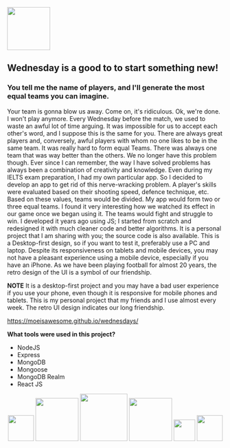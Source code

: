 <div align="left">
  <img width="100" height="100" src="https://lh3.googleusercontent.com/fife/AAWUweVKi8tEYM9WMfnEgDo8MQy8iE3OoZerypb5CokDK4XSPBhphuxctuV0w5jc1WQoCCMOvvQxecN6IgqsbODFRTu31aPyeWqT8is-N8KBmvzKNkGAECM0SonbGoTlh6QgymtSxRUo10qxAkWRIfa45VoqqTX9O4wCRro29dXC2Y8BxniNrxsq9QYCJU_K9mioHDWyO7u_sVyAq5XErtfyrMeGNZYOArszHhJLbZsYtUan_xuXJLvFNXlsDq6AmqPizSY663zneFqUJ3zxoiYcQR2FgwT3_VDWH4fqV9ZaE9RkRGPldwBfNKUwH3_WagLJib_KTQc-EjifaIILw2YS-qoTK0xjI4O5ttChhk1nYzsS3VTpFkUBMsjpndHElPvfXKJJBQW24trfz5o42NK3z6llV5Q8cJGkujGF-GNwHpIkTQ-4FGpRWNTYsL0StKPrLsH-ZJMcomauV3KbfpYWpxEbLngfXo63tPxvltMuT0l-A-oYY1wL7YJQFAqAB08Rd9v36mGRNHomE1Cp4U_JEh-g2SDpDSzKfxTaExvDzJj00Pl5s1V4SSa8hcF1RGa3U5zdvY4qOwe6u15JJkM8pPMVu2fHAdqZTDXGROfO_Q_6I5zksH0MHq8vRES5UUlKujh1k4w_JqpvdO_8VT_0wwOtcNMduujniGeNWpnJ0DbzsLjnBBEUsHP0DQv6zWMWPVKmV_sQ2fWFbjHZf-eUlDDt9gZcWKGLyCw=w1920-h937">
</div>

## Wednesday is a good to to start something new!

### You tell me the name of players, and I'll generate the most equal teams you can imagine.

Your team is gonna blow us away.
Come on, it's ridiculous.
Ok, we're done. I won't play anymore.
Every Wednesday before the match, we used to waste an awful lot of time arguing.
It was impossible for us to accept each other's word, and I suppose this is the same for you.
There are always great players and, conversely, awful players with whom no one likes to be in the same team. It was really hard to form equal Teams. There was always one team that was way better than the others.
We no longer have this problem though.
Ever since I can remember, the way I have solved problems has always been a combination of creativity and knowledge.
Even during my IELTS exam preparation, I had my own particular app.
So I decided to develop an app to get rid of this nerve-wracking problem.
A player's skills were evaluated based on their shooting speed, defence technique, etc. Based on these values, teams would be divided. My app would form two or three equal teams.
I found it very interesting how we watched its effect in our game once we began using it. The teams would fight and struggle to win.
I developed it years ago using JS; I started from scratch and redesigned it with much cleaner code and better algorithms.
It is a personal project that I am sharing with you; the source code is also available.
This is a Desktop-first design, so if you want to test it, preferably use a PC and laptop. Despite its responsiveness on tablets and mobile devices, you may not have a pleasant experience using a mobile device, especially if you have an iPhone.
As we have been playing football for almost 20 years, the retro design of the UI is a symbol of our friendship.

**NOTE**
It is a desktop-first project and you may have a bad user experience if you use your phone, even though it is responsive for mobile phones and tablets.
This is my personal project that my friends and I use almost every week. The retro UI design indicates our long friendship.

https://moeisawesome.github.io/wednesdays/


**What tools were used in this project?**
* NodeJS
* Express
* MongoDB
* Mongoose
* MongoDB Realm
* React JS

<div align="center">
  <img height="60" src="https://lh3.googleusercontent.com/fife/AAWUweVapUrgtdB2p-TNRqRB8QutN3pF80iz_FkqZvIZD1GQT7O_ZpbNLTJYsR_7SOz5WFkGatYnCp1l6HBT5f-c3ppHmVFiWr-WYSoszN8B-cbIaPNCHbxP57HDqHj1ptExU1lBXOyjJ2BUmXnp1aZCoLISlk3Lx-tEKCAGkYm7WKwK3zN1jUs_203Yu46yUHg14pvHTx3n4dwXIG9PYB76h8tEQZ3kWuKwXpfd9yunTu56jj-CjZEYeiJ9SaBUhQ1s5XoTbqyc7pvxGWb66vv2D-k5QuxlI34-9easfwiCtvVG0hvJpCHR7UPF5puS_uDRpFVWDebfFh0J69BaQZeblqTXdJoz8UaJVzV0C0QO-BnYtWSDrqTGMuZN_gbxIjTi4_lK9ebWBDcwXRwsmVrd2EMf56kUq-jPi6Wwvi5tmO2wL7UvCXfU2tLcmVX0dfYgsVmhmLL_bbeCWa6hHitf9GLy8mcbZ0XVIxCgU_d1mt_wYyunQ0rAPGzgFCZWwz8gm6MV80gvuRSn2jDyqLxSU80Riqoq_kAUJzmOHAFOs5SUgSpkJvI3i52r-f2uELgQhwfIBK0L8Ut5UJPzvrHR66VlwmXEf1je8QlEythEnPtLO-2oA6yjJ1pNgESrxPnjohu56xFCwjzaRICeoFQn-AiotRpVGVj0S_JkHppjh32dEb3MxTlChRsTwbZV93XQlZEbkDw6-9vtLJurbmDImujFzH_mZeOFhSo=w1920-h937">
     <img width="100" src="https://lh3.googleusercontent.com/fife/AAWUweVevMHjE1Zwr8VV6nlgOrB_DtTx_8agOQIOO9Yt7XZxQQTchrQl_odbpc1Pi2pamRZd_cgVqxRsJ3z5TKXgJBEg3aS5CYYGfrSzNwbKuEyIRHnniRrFgca2pkn8SIiW8UiY03Mmg43-XQW63hCFBc2Kxf_P-mT75qOmozYyRwscautQeIuGbeT9U38lKkgMBp13bJvaBS6vSg9zuNW3d1KWSctxZfKmErXKpC_xoGWDS6X7jaqKz3v0RjVqWY2tXJDBWiapH4cd1zO1BhSWuQq4bFQCMk5PSoDiMgYbcvxo2Cf8Cxi33z8tAVFZKOy66Ju2-OegCXpI2Y9dLJdKML-uKz3_hupOIHvTKRPdezgreDCWRugGQSBrRzVvSG1Ii0FzzuHiFn7lcBXIIsv9lotRXMq2xM0zC3s9GT8P-NWCX3zzbROv05ifAU27oiyp-Foc-ScYlagGwC4cpsikol4QoL3U5wdyWZTll-cy6HmBu_kqo-bGS-c5P2hJnRFlYTqsPuvG_MocbitM-HROlU8wltucdrmk4gnZmQOYd6QydKsWZ0L6ocFT5nxq0Yhv0LuynJBsm28CDF_f_OiXdWfT-AmGvMrSor4Ri8HygEsMz-jj8Etw4zKNIM_32ILAedQWNGubzQ7Y6c7fCyDtjooDuPmi8-IHtopImgDKz48c_MZ4iX_uJNXCZQSk14L1Q0vqmDQNoFXp6JVH8AUW-sOe9Wg7cfv8QPA=w1920-h937">
  <img height="110" src="https://lh3.googleusercontent.com/fife/AAWUweVQnxMPjsucZLjH_JlfQf9SNSCqtu0T8gOzw7qmO8yIEYt8aKb5vWyyRZFE6PXYNIcGcOSfP0qq-XbbwSSCiv_HroSj4JMCEhrCd31aSiUk3AMu62PTNVVafmTahaLTtFoYVzR7XcKbDyID_Nq4l-qvytIKM4q8EQD3o6D7XFm1lnwgi1iFFVlC7av86bizfU8psbeGWGbZ1Q0ppqblXuzJ42_ZJ89TMlPPqL5pTrl8BXuijx0UAiJfR6lbQfN5arAuLoxVZ5si6gcJje0Juah5CXCSE3fW_NBcPS7dy2sW-DQvu3JweiA_rCiDbp0a68Tz3puuSfp0bdEgi_Yl208nls7teFyT2LnnsL-4cRHDP5kFNJ5s3baV0JmNnvwAQjDRbA6bSPB3UipKWd9rKLeAsiX21xnSL-pOoYlo7EezFA9oddWnYWx0OiTT5lD9e5zOJ4iCzOqmSeP15NwgyHakPTjsS8s4DDpS6iMONkiU5DbVK1sDdl_bv-yJFll4jXcPMwg1Jafu2f5Ziwhbk8PI2Ui1onHV_zNIYyKJIAn_rjicfFp5vpIamkCaUtxt_0EKg49tvkswMFr_brmHQsS34C913318lfx5rehuUa_U88T9r-XsY1XUkK4dTKc4uZppqSEg84NIKePH7WgJtPKjEq5TO7HyLQ78OwiV6KWd-hzXV_vYO-A348kcZ28ry5vpPIZVRxwVhfJlPbkwToRU8goW65_lxwI=w1920-h937">
   <img width="100" src="https://lh3.googleusercontent.com/fife/AAWUweVDoAgWCfPVkqYYq_-x528Eu_UXc-8lcenOcl2GQzyuXS68qa25rl12mCV8hHJF8MkyohZVn6FKJ-zXf3bzimRIPJj5XIUPT53sJOpwfzaDVObyIJ0ChmoqnTWdW-TrfE-cmTSB8sZd-WV51VcZWRenrRogG-xJ-efVwaFjqKGuT6-3uTA734nIB_H8QX9v4YBZhutNTujXj5eBddargfS-t0K_53sInb8uL7RKXSQr4mxxUqgdL0snVNCaxXkHvqIpadmSAVQaOF3Z06I6LV8Qfv6glmu90Bc05OqBFJNcNgCi2EPtvhxcZf8I1_5t_Wtxr0qaXYwDEMOrO0NYBjzKFn0QETUxF1RcesyGq6xwxFLESKRIyzZrGR65dc60zevGyQOJ8q9aLBlxYpoE9jOGGj-LOJ-OuVuUt20F2QZHB-Bs2ZINfdAzQOQWTWJGu7k_G8N4SX71yKg_gGZObjLRs8VxiUbuhuvtkha1gUVLkpMo3BpwJbVIRmy4zWORG6fzIqw6TAdl0HdIGDayD2aDIlDAouhDUIXwGmfqhEj6Op8NWc1sBW3HGVK3nMgQ0ltvcX6Aa_DFRVnctV5Vl6JglZJDT0kWVYWYL7WRYQas1RxSVaDFy-Ttb5b-f7Rs0-Qc1_8XMyyB0hJ7xnxj8sd4ms-o0zBg1DNPWjP04F-EA0Qh8QVdC3WQSex6mq3SvaDZn6f08xHN28e6Ov2SGgDBkP5ZCBgb-ek=w1920-h937">
     <img height="50" src="https://lh3.googleusercontent.com/fife/AAWUweVVw4I7eDdmCJ1OnEvC2UEQF68dWHJsm0pRmwAt6TW6RXyXZ5Lp3eNDewEObVVrZf1pEOsk1k4aZu8fZXyFyHjb0O2Eyn0JmoThQH_G2dxcJn97BlgsUUoqfGj5WKI_W_x4WedLNve9OjL-7iq_0hk-OvCgwpJ1CEZ7vLUK3wlj7kSPSJgyWANqsl7Iw_igQsDeSu3Xqo0jHjoIw8krrg7IhJFlHAj1so5WIUz5YIr9uc6en51k61CXKy3Ht9lslnef3axNWfOzaIkZ7iR5ktqkHMEQEa3eKnpACrouLmlcsn0A5FsriS5FRM9uQzoTVa0jvP94AD41KlXN010IGjzj4Aw_gOETbZ0tjo6Jw4oSS7NChosUc8mKzS6mlQNwriY-lKuht7IC6QZIY6wIer-FR4Jhl3AWyi4qBt-qVBo-rtcgCAfWaxMI8rsoYxgW3VA_gwXF4hfnPtg9q7dBw2BtzHWH3Fg9Bryad7Vmcyc1WT8d_GmBRMyF2xA-7qGpcx7xlmqrhCqY-mFJO6argoXudWnw99i4VvB6eJW3DMkjiKDvH_3zQudUDmhUaKOZgqcHFzINiZRd_96CPaalwu13Bxc5NW6AUJmKr-m319UPnuWXinJp_YWvmFZfzLNJDX931UYR7aGpZxDruT6rIpZIVRky9afej-j8VoS6jaLB6l3D_vcuzeFT6G0aHCS8PmiEBVVWi8zfWGppFipBMi8KCTvTINX00no=w1920-h937">
       <img height="60" src="https://lh3.googleusercontent.com/fife/AAWUweVGsNr5d_dbZeZzTmD5ddS9q2BmEFha_Zb6aLQLqzRbjufWihDkBifKZAl50Kl5k7IvJDA-nyqsz7BVagH13TDeCMllhROCcBbYOgm62kCknmYQPcGcL8YjQ1VPUAxLSh3z-xYp2_jC2pgO812KxWxGnNv41Pqn-Rw1LWT85bTugeg5DrDw-93xEDwD_xZoRW5OTZNCWeB0Cv94YGSnwM8e1DAidNeCrhkGL5C51xBABzfNYmTI4n3INmEfZ210qw5l7Bw-HyybgYzalxBw4o2FmM0Q5xDLluvwomM02mnKVQM4tS6ONjYEXDJgO61LNln_UwYHfPPLQgoL8m5H9rBCAmlxvvOtPhpALJ0a9JYvFdrJNMpeVsQDknMH5__dXWYCnYyjkh0CLMM9oyBCbgpLtZS6J2KBnADP0thMhMYm3myL9C49ySA6HmwoodkSoqghpX07YKp86ANNWtY30xnopVtlMsTdvjwU63rM47MJJA2u4DqLJmet6tZgl_kFbvc3mgUSuiSjLVlM3Gfrk9FQPz-QWD0W6ncX_lf7TOcolV1ddQ5xxaI-t8EAdAJWb0TY7VIZZQZYlZrkgaaT72XB_U3TPFJ4SY2uD_D7CQJJW5WFfBHpvkCigUhh9lKa-U_7iP2pa5cS6XTU60FeeaiJ6MgTCniMKCFrT-CQsxsqKxpnwHg0uSGYvXvV5lXEC6BSWn2AeuQodFwb-BJEhyt5QqTmLQ5ny60=w1920-h937">

  
  
</div>


